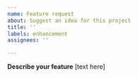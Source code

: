 ```yaml
---
name: Feature request
about: Suggest an idea for this project
title: ''
labels: enhancement
assignees: ''

---
```


**Describe your feature**
[text here]
